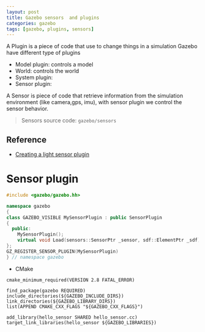 ```yaml
---
layout: post
title: Gazebo sensors  and plugins
categories: gazebo
tags: [gazebo, plugins, sensors]
---
```

A Plugin is a piece of code that use to change things in a simulation
Gazebo have different type of plugins
- Model plugin: controls a model
- World: controls the world
- System plugin:
- Sensor plugin:

A Sensor is piece of code that retrieve information from  the simulation environment (like camera,gps, imu), with sensor plugin we control the sensor behavior.
> Sensors source code: `gazebo/sensors`



## Reference
- [Creating a light sensor plugin](https://github.com/SMARTlab-Purdue/ros-tutorial-gazebo-simulation/wiki/Sec.-4:-Creating-a-light-sensor-plugin)
                                                                                                                                                                                                                                                                                            
# Sensor plugin
```cpp
#include <gazebo/gazebo.hh>

namespace gazebo
{
class GAZEBO_VISIBLE MySensorPlugin : public SensorPlugin
{
  public:
    MySensorPlugin();
    virtual void Load(sensors::SensorPtr _sensor, sdf::ElementPtr _sdf);
};
GZ_REGISTER_SENSOR_PLUGIN(MySensorPlugin)
} // namespace gazebo
```

- CMake
```
cmake_minimum_required(VERSION 2.8 FATAL_ERROR)

find_package(gazebo REQUIRED)
include_directories(${GAZEBO_INCLUDE_DIRS})
link_directories(${GAZEBO_LIBRARY_DIRS})
list(APPEND CMAKE_CXX_FLAGS "${GAZEBO_CXX_FLAGS}")

add_library(hello_sensor SHARED hello_sensor.cc)
target_link_libraries(hello_sensor ${GAZEBO_LIBRARIES})
```